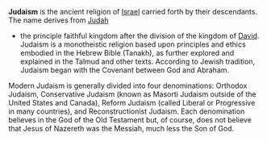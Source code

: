**Judaism** is the ancient religion of [Israel](Israel "Israel")
carried forth by their descendants. The name derives from
[Judah](index.php?title=Judah&action=edit&redlink=1 "Judah (page does not exist)")
- the principle faithful kingdom after the division of the kingdom
of [David](David "David"). Judaism is a monotheistic religion based
upon principles and ethics embodied in the Hebrew Bible (Tanakh),
as further explored and explained in the Talmud and other texts.
According to Jewish tradition, Judaism began with the Covenant
between God and Abraham.

Modern Judaism is generally divided into four denominations:
Orthodox Judaism, Conservative Judaism (known as Masorti Judaism
outside of the United States and Canada), Reform Judaism (called
Liberal or Progressive in many countries), and Reconstructionist
Judaism. Each denomination believes in the God of the Old Testament
but, of course, does not believe that Jesus of Nazereth was the
Messiah, much less the Son of God.





